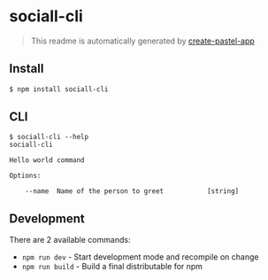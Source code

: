 # sociall-cli

> This readme is automatically generated by [create-pastel-app](https://github.com/vadimdemedes/create-pastel-app)


## Install

```bash
$ npm install sociall-cli
```


## CLI

```
$ sociall-cli --help
sociall-cli

Hello world command

Options:

	--name  Name of the person to greet           [string]
```


## Development

There are 2 available commands:

- `npm run dev` - Start development mode and recompile on change
- `npm run build` - Build a final distributable for npm
